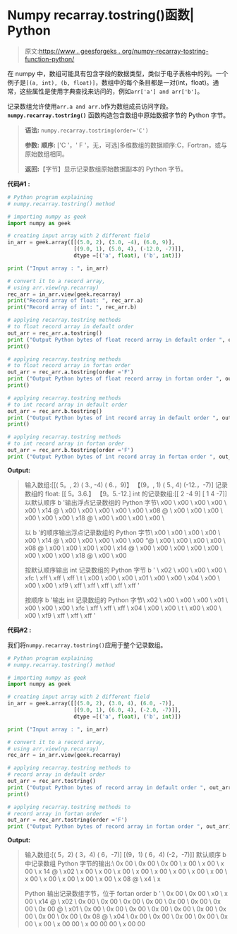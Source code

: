 # Numpy recarray.tostring()函数| Python

> 原文:[https://www . geesforgeks . org/numpy-recarray-tostring-function-python/](https://www.geeksforgeeks.org/numpy-recarray-tostring-function-python/)

在 numpy 中，数组可能具有包含字段的数据类型，类似于电子表格中的列。一个例子是`[(a, int), (b, float)]`，数组中的每个条目都是一对(int，float)。通常，这些属性是使用字典查找来访问的，例如`arr['a'] and arr['b']`。

记录数组允许使用`arr.a and arr.b`作为数组成员访问字段。 **`numpy.recarray.tostring()`** 函数构造包含数组中原始数据字节的 Python 字节。

> **语法:** `numpy.recarray.tostring(order='C')`
> 
> **参数:**
> **顺序:** ['C '，' F '，无，可选]多维数组的数据顺序:C，Fortran，或与原始数组相同。
> 
> **返回:**【字节】显示记录数组原始数据副本的 Python 字节。

**代码#1 :**

```py
# Python program explaining
# numpy.recarray.tostring() method 

# importing numpy as geek
import numpy as geek

# creating input array with 2 different field 
in_arr = geek.array([[(5.0, 2), (3.0, -4), (6.0, 9)],
                     [(9.0, 1), (5.0, 4), (-12.0, -7)]],
                     dtype =[('a', float), ('b', int)])

print ("Input array : ", in_arr)

# convert it to a record array,
# using arr.view(np.recarray)
rec_arr = in_arr.view(geek.recarray)
print("Record array of float: ", rec_arr.a)
print("Record array of int: ", rec_arr.b)

# applying recarray.tostring methods
# to float record array in default order
out_arr = rec_arr.a.tostring()
print ("Output Python bytes of float record array in default order ", out_arr) 
print()

# applying recarray.tostring methods
# to float record array in fortan order
out_arr = rec_arr.a.tostring(order ='F')
print ("Output Python bytes of float record array in fortan order ", out_arr) 
print()

# applying recarray.tostring methods 
# to int record array in default order
out_arr = rec_arr.b.tostring()
print ("Output Python bytes of int record array in default order ", out_arr) 
print()

# applying recarray.tostring methods 
# to int record array in fortan order
out_arr = rec_arr.b.tostring(order ='F')
print ("Output Python bytes of int record array in fortan order ", out_arr) 
```

**Output:**

> 输入数组:[[( 5。, 2) ( 3., -4) ( 6.，9)】
> 【(9。, 1) ( 5., 4) (-12.，-7)]
> 记录数组的 float: [[ 5。3.6.】
> 【9。5.-12.]
> int 的记录数组:[[ 2 -4 9]
> [ 1 4 -7]]
> 以默认顺序 b '输出浮点记录数组的 Python 字节\ x00 \ x00 \ x00 \ x00 \ x00 \ x14 @ \ x00 \ x00 \ x00 \ x00 \ x00 \ x08 @ \ x00 \ x00 \ x00 \ x00 \ x00 \ x00 \ x18 @ \ x00 \ x00 \ x00 \ x00 \
> 
> 以 b '的顺序输出浮点记录数组的 Python 字节\ x00 \ x00 \ x00 \ x00 \ x00 \ x14 @ \ x00 \ x00 \ x00 \ x00 \ x00 “@ \ x00 \ x00 \ x00 \ x00 \ x08 @ \ x00 \ x00 \ x00 \ x00 \ x14 @ \ x00 \ x00 \ x00 \ x00 \ x00 \ x00 \ x00 \ x00 \ x18 @ \ x00 \ x00
> 
> 按默认顺序输出 int 记录数组的 Python 字节 b ' \ x02 \ x00 \ x00 \ x00 \ xfc \ xff \ xff \ xff \ t \ x00 \ x00 \ x00 \ x01 \ x00 \ x00 \ x04 \ x00 \ x00 \ x00 \ xf9 \ xff \ xff \ xff \ xff \ xff '
> 
> 按顺序 b '输出 int 记录数组的 Python 字节\ x02 \ x00 \ x00 \ x00 \ x01 \ x00 \ x00 \ x00 \ xfc \ xff \ xff \ xff \ x04 \ x00 \ x00 \ t \ x00 \ x00 \ x00 \ xf9 \ xff \ xff \ xff '

**代码#2 :**

我们将`numpy.recarray.tostring()`应用于整个记录数组。

```py
# Python program explaining
# numpy.recarray.tostring() method 

# importing numpy as geek
import numpy as geek

# creating input array with 2 different field 
in_arr = geek.array([[(5.0, 2), (3.0, 4), (6.0, -7)],
                     [(9.0, 1), (6.0, 4), (-2.0, -7)]],
                     dtype =[('a', float), ('b', int)])

print ("Input array : ", in_arr)

# convert it to a record array, 
# using arr.view(np.recarray)
rec_arr = in_arr.view(geek.recarray)

# applying recarray.tostring methods to  
# record array in default order
out_arr = rec_arr.tostring()
print ("Output Python bytes of record array in default order ", out_arr) 
print()

# applying recarray.tostring methods to  
# record array in fortan order
out_arr = rec_arr.tostring(order ='F')
print ("Output Python bytes of record array in fortan order ", out_arr) 
```

**Output:**

> 输入数组:[( 5，2) ( 3，4) ( 6，-7)]
> [(9，1) ( 6，4) (-2，-7)]]
> 默认顺序 b 中记录数组 Python 字节的输出:\ 0x 00 \ 0x 00 \ 0x 00 \ x 00 \ x 00 \ x 00 \ x 14 @ \ x02 \ x 00 \ x 00 \ x 00 \ x 00 \ x 00 \ x 00 \ x 00 \ x 00 \ x 00 \ x 00 \ x 00 \ x 00 \ x 00 \ x 08 @ \ x4 \ x
> 
> Python 输出记录数组字节，位于 fortan order b ' \ 0x 00 \ 0x 00 \ x0 \ x 00 \ x14 @ \ x02 \ 0x 00 \ 0x 00 \ 0x 00 \ 0x 00 \ 0x 00 \ 0x 00 \ 0x 00 \ 0x 00 @ \ x01 \ 0x 00 \ 0x 00 \ 0x 00 \ 0x 00 \ 0x 00 \ 0x 00 \ 0x 00 \ 0x 00 \ 0x 00 \ 0x 08 @ \ x04 \ 0x 00 \ 0x 00 \ 0x 00 \ 0x 00 \ 0x 00 \ x 00 \ x 00 00 \ x 00 00 00 \ x 00 00
